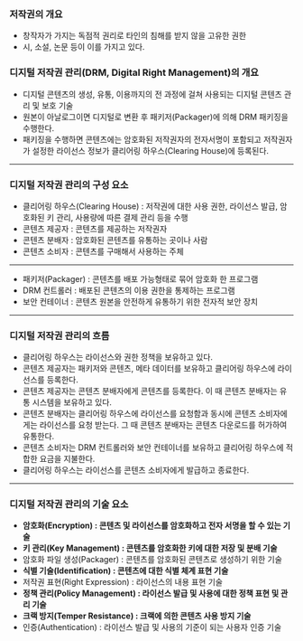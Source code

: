 ### 저작권의 개요

- 창작자가 가지는 독점적 권리로 타인의 침해를 받지 않을 고유한 권한
- 시, 소설, 논문 등이 이를 가지고 있다.

### 디지털 저작권 관리(DRM, Digital Right Management)의 개요

- 디지털 콘텐츠의 생성, 유통, 이용까지의 전 과정에 걸쳐 사용되는 디지털 콘텐츠 관리 및 보호 기술
- 원본이 아날로그이면 디지털로 변환 후 패키저(Packager)에 의해 DRM 패키징을 수행한다.
- 패키징을 수행하면 콘텐츠에는 암호화된 저작권자의 전자서명이 포함되고 저작권자가 설정한 라이선스 정보가 클리어링 하우스(Clearing House)에 등록된다.

---

### 디지털 저작권 관리의 구성 요소

- 클리어링 하우스(Clearing House) : 저작권에 대한 사용 권한, 라이선스 발급, 암호화된 키 관리, 사용량에 따른 결제 관리 등을 수행
- 콘텐츠 제공자 : 콘텐츠를 제공하는 저작권자
- 콘텐츠 분배자 : 암호화된 콘텐츠를 유통하는 곳이나 사람
- 콘텐츠 소비자 : 콘텐츠를 구매해서 사용하는 주체

---

- 패키저(Packager) : 콘텐츠를 배포 가능형태로 묶어 암호화 한 프로그램
- DRM 컨트롤러 : 배포된 콘텐츠의 이용 권한을 통제하는 프로그램
- 보안 컨테이너 : 콘텐츠 원본을 안전하게 유통하기 위한 전자적 보안 장치

---

### 디지털 저작권 관리의 흐름

- 클리어링 하우스는 라이선스와 권한 정책을 보유하고 있다.
- 콘텐츠 제공자는 패키저와 콘텐츠, 메타 데이터를 보유하고 클리어링 하우스에 라이선스를 등록한다.
- 콘텐츠 제공자는 콘텐츠 분배자에게 콘텐츠를 등록한다. 이 때 콘텐츠 분배자는 유통 시스템을 보유하고 있다.
- 콘텐츠 분배자는 클리어링 하우스에 라이선스를 요청함과 동시에 콘텐츠 소비자에게는 라이선스를 요청 받는다. 그 때 콘텐츠 분배자는 콘텐츠 다운로드를 허가하여 유통한다.
- 콘텐츠 소비자는 DRM 컨트롤러와 보안 컨테이너를 보유하고 클리어링 하우스에 적합한 요금을 지불한다.
- 클리어링 하우스는 라이선스를 콘텐츠 소비자에게 발급하고 종료한다.

---

### 디지털 저작권 관리의 기술 요소

- <strong>암호화(Encryption) : 콘텐츠 및 라이선스를 암호화하고 전자 서명을 할 수 있는 기술</strong>
- <strong>키 관리(Key Management) : 콘텐츠를 암호화한 키에 대한 저장 및 분배 기술</strong>
- 암호화 파일 생성(Packager) : 콘텐츠를 암호화된 콘텐츠로 생성하기 위한 기술
- <strong>식별 기술(Identification) : 콘텐츠에 대한 식별 체계 표현 기술</strong>
- 저작권 표현(Right Expression) : 라이선스의 내용 표현 기술
- <strong>정책 관리(Policy Management) : 라이선스 발급 및 사용에 대한 정책 표현 및 관리 기술</strong>
- <strong>크랙 방지(Temper Resistance) : 크랙에 의한 콘텐츠 사용 방지 기술</strong>
- 인증(Authentication) : 라이선스 발급 및 사용의 기준이 되는 사용자 인증 기술
